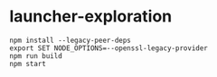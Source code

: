 # launcher-exploration
```
npm install --legacy-peer-deps
export SET NODE_OPTIONS=--openssl-legacy-provider
npm run build
npm start
```
